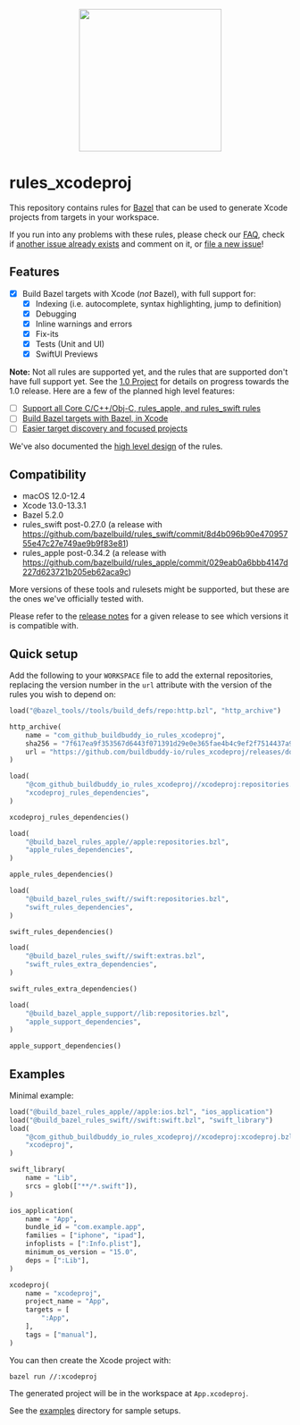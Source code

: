 <p align="center">
  <img src="https://user-images.githubusercontent.com/158658/161647598-223361dc-030d-431a-b4fe-d92592ed5530.png" height="255">
</p>

# rules_xcodeproj

This repository contains rules for [Bazel](https://bazel.build) that can be
used to generate Xcode projects from targets in your workspace.

If you run into any problems with these rules, please check our
[FAQ](/doc/faq.md), check if [another issue already exists][issues] and comment
on it, or [file a new issue][file-an-issue]!

[issues]: https://github.com/buildbuddy-io/rules_xcodeproj/issues
[file-an-issue]: https://github.com/buildbuddy-io/rules_xcodeproj/issues/new/choose

## Features

- [x] Build Bazel targets with Xcode (_not_ Bazel), with full support for:
  - [x] Indexing (i.e. autocomplete, syntax highlighting, jump to
    definition)
  - [x] Debugging
  - [x] Inline warnings and errors
  - [x] Fix-its
  - [x] Tests (Unit and UI)
  - [x] SwiftUI Previews

**Note:** Not all rules are supported yet, and the rules that are supported
don't have full support yet. See the
[1.0 Project](https://github.com/orgs/buildbuddy-io/projects/2/views/3)
for details on progress towards the 1.0 release. Here are a few of the planned
high level features:

- [ ] [Support all Core C/C++/Obj-C, rules_apple, and rules_swift rules](https://github.com/buildbuddy-io/rules_xcodeproj/milestone/1)
- [ ] [Build Bazel targets with Bazel, in Xcode](https://github.com/buildbuddy-io/rules_xcodeproj/milestone/2)
- [ ] [Easier target discovery and focused projects](https://github.com/buildbuddy-io/rules_xcodeproj/milestone/3)

We've also documented the [high level design](/doc/design/high-level.md) of the
rules.

## Compatibility

- macOS 12.0-12.4
- Xcode 13.0-13.3.1
- Bazel 5.2.0
- rules_swift post-0.27.0 (a release with https://github.com/bazelbuild/rules_swift/commit/8d4b096b90e47095755e47c27e749ae9b9f83e81)
- rules_apple post-0.34.2 (a release with https://github.com/bazelbuild/rules_apple/commit/029eab0a6bbb4147d227d623721b205eb62aca9c)

More versions of these tools and rulesets might be supported, but these are the
ones we've officially tested with.

Please refer to the
[release notes](https://github.com/buildbuddy-io/rules_xcodeproj/releases) for a
given release to see which versions it is compatible with.

## Quick setup

Add the following to your `WORKSPACE` file to add the external repositories,
replacing the version number in the `url` attribute with the version of the
rules you wish to depend on:

```python
load("@bazel_tools//tools/build_defs/repo:http.bzl", "http_archive")

http_archive(
    name = "com_github_buildbuddy_io_rules_xcodeproj",
    sha256 = "7f617ea9f353567d6443f071391d29e0e365fae4b4c9ef2f7514437a9a3ea9e5",
    url = "https://github.com/buildbuddy-io/rules_xcodeproj/releases/download/0.4.1/release.tar.gz",
)

load(
    "@com_github_buildbuddy_io_rules_xcodeproj//xcodeproj:repositories.bzl",
    "xcodeproj_rules_dependencies",
)

xcodeproj_rules_dependencies()

load(
    "@build_bazel_rules_apple//apple:repositories.bzl",
    "apple_rules_dependencies",
)

apple_rules_dependencies()

load(
    "@build_bazel_rules_swift//swift:repositories.bzl",
    "swift_rules_dependencies",
)

swift_rules_dependencies()

load(
    "@build_bazel_rules_swift//swift:extras.bzl",
    "swift_rules_extra_dependencies",
)

swift_rules_extra_dependencies()

load(
    "@build_bazel_apple_support//lib:repositories.bzl",
    "apple_support_dependencies",
)

apple_support_dependencies()
```

## Examples

Minimal example:

```python
load("@build_bazel_rules_apple//apple:ios.bzl", "ios_application")
load("@build_bazel_rules_swift//swift:swift.bzl", "swift_library")
load(
    "@com_github_buildbuddy_io_rules_xcodeproj//xcodeproj:xcodeproj.bzl",
    "xcodeproj",
)

swift_library(
    name = "Lib",
    srcs = glob(["**/*.swift"]),
)

ios_application(
    name = "App",
    bundle_id = "com.example.app",
    families = ["iphone", "ipad"],
    infoplists = [":Info.plist"],
    minimum_os_version = "15.0",
    deps = [":Lib"],
)

xcodeproj(
    name = "xcodeproj",
    project_name = "App",
    targets = [
        ":App",
    ],
    tags = ["manual"],
)
```

You can then create the Xcode project with:

```shell
bazel run //:xcodeproj
```

The generated project will be in the workspace at `App.xcodeproj`.

See the [examples](examples) directory for sample setups.
